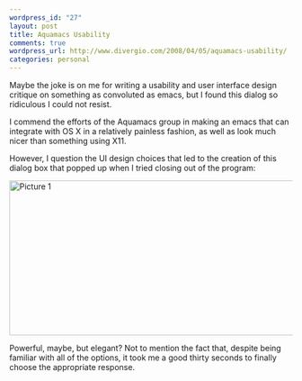 ```yaml
--- 
wordpress_id: "27"
layout: post
title: Aquamacs Usability
comments: true
wordpress_url: http://www.divergio.com/2008/04/05/aquamacs-usability/
categories: personal
---
```

Maybe the joke is on me for writing a usability and user interface design critique on something as convoluted as emacs, but I found this dialog so ridiculous I could not resist.

I commend the efforts of the Aquamacs group in making an emacs that can integrate with OS X in a relatively painless fashion, as well as look much nicer than something using X11.

However, I question the UI design choices that led to the creation of this dialog box that popped up when I tried closing out of the program:

<a href="http://www.flickr.com/photos/divergio/2388423801/" class="tt-flickr"><img src="http://farm3.static.flickr.com/2055/2388423801_b1b0455c74_o.png" alt="Picture 1" width="684" height="275" border="0" /></a>

Powerful, maybe, but elegant? Not to mention the fact that, despite being familiar with all of the options, it took me a good thirty seconds to finally choose the appropriate response.
